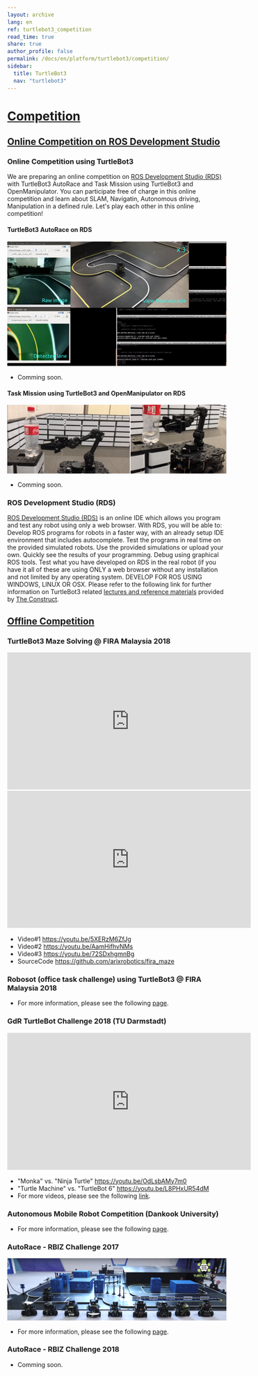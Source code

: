 ```yaml
---
layout: archive
lang: en
ref: turtlebot3_competition
read_time: true
share: true
author_profile: false
permalink: /docs/en/platform/turtlebot3/competition/
sidebar:
  title: TurtleBot3
  nav: "turtlebot3"
---
```


<div style="counter-reset: h1 17"></div>

# [Competition](#competition)

## [Online Competition on ROS Development Studio](#online-competition-on-ros-development-studio)

### Online Competition using TurtleBot3

We are preparing an online competition on [ROS Development Studio (RDS)][rds] with TurtleBot3 AutoRace and Task Mission using TurtleBot3 and OpenManipulator. You can participate free of charge in this online competition and learn about SLAM, Navigatin, Autonomous driving, Manipulation in a defined rule. Let's play each other in this online competition!

#### TurtleBot3 AutoRace on RDS
![](/assets/images/platform/turtlebot3/competition/competition_autorace.png)

- Comming soon.

#### Task Mission using TurtleBot3 and OpenManipulator on RDS
![](/assets/images/platform/turtlebot3/competition/competition_pick_and_place.png)

- Comming soon.

### ROS Development Studio (RDS)

[ROS Development Studio (RDS)][rds] is an online IDE which allows you program and test any robot using only a web browser. With RDS, you will be able to: Develop ROS programs for robots in a faster way, with an already setup IDE environment that includes autocomplete. Test the programs in real time on the provided simulated robots. Use the provided simulations or upload your own. Quickly see the results of your programming. Debug using graphical ROS tools. Test what you have developed on RDS in the real robot (if you have it all of these are using ONLY a web browser without any installation and not limited by any operating system. DEVELOP FOR ROS USING WINDOWS, LINUX OR OSX. Please refer to the following link for further information on TurtleBot3 related [lectures and reference materials][learn_the_construct] provided by [The Construct][the_construct].

## [Offline Competition](#offline-competition)

### TurtleBot3 Maze Solving @ FIRA Malaysia 2018

<iframe width="560" height="315" src="https://www.youtube.com/embed/5XERzM6ZfJg" frameborder="0" allowfullscreen></iframe>

<iframe width="560" height="315" src="https://www.youtube.com/embed/AamHifhvNMs" frameborder="0" allowfullscreen></iframe>

- Video#1 https://youtu.be/5XERzM6ZfJg
- Video#2 https://youtu.be/AamHifhvNMs
- Video#3 https://youtu.be/72SDxhgmnBg
- SourceCode https://github.com/arixrobotics/fira_maze

### Robosot (office task challenge) using TurtleBot3 @ FIRA Malaysia 2018

- For more information, please see the following [page](https://www.facebook.com/FiraPoliteknikMalaysia/videos/1409162685896584/).

### GdR TurtleBot Challenge 2018 (TU Darmstadt)

<iframe width="560" height="315" src="https://www.youtube.com/embed/OdLsbAMy7m0" frameborder="0" allowfullscreen></iframe>

- "Monka" vs. "Ninja Turtle" https://youtu.be/OdLsbAMy7m0
- "Turtle Machine" vs. "TurtleBot 6" https://youtu.be/L8PHxUR54dM
- For more videos, please see the following [link](https://www.youtube.com/channel/UCqvqk6E7g4z5idx6yseR6Ug).

### Autonomous Mobile Robot Competition (Dankook University)

- For more information, please see the following [page](https://www.dku-itrc-contest.com/).

### AutoRace - RBIZ Challenge 2017

![](/assets/images/platform/turtlebot3/autonomous_driving/autorace_rbiz_challenge_2017_robots_1.png)

- For more information, please see the following [page][autorace_rbiz_challenge_2017].

### AutoRace - RBIZ Challenge 2018

- Comming soon.

[rds]: http://www.theconstructsim.com/rds-ros-development-studio/
[the_construct]: http://www.theconstructsim.com/
[learn_the_construct]: /docs/en/platform/turtlebot3/learn/#the-construct
[autorace_rbiz_challenge_2017]: /docs/en/platform/turtlebot3/autonomous_driving/#autonomous-driving
